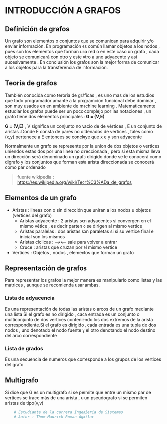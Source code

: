 # **INTRODUCCIÓN A GRAFOS**
## **Definición de grafos**
Un grafo son elementos o conjuntos que se comunican para adquirir y/o enviar información.
En programación es común llamar objetos a los nodos , pues son los elementos que forman una red o en este caso un grafo , cada objeto se comunicará
con otro y este otro a uno adyacente y asi sucesivamente .
En conclusión los grafos son la mejor forma de comunicar a los objetos para la transferencia de información.

## **Teoría de grafos** 
También conocida como teroría de gráficas , es uno mas de los estudios que todo
programador amante a la programcion funcional debe dominar , son muy usados en en 
ambiente de machine learning .
Matematicamente estudiar los grafos puede ser un poco complejo por las notaciones , un grafo tiene dos elementos principales : **G = (V,E)**

**G = (V,E)** , V significa un conjunto no vacio de de vértices , E un conjunto de aristas .Donde E consta de pares no ordenados de vertices , tales como (x,y) pertenece a E entonces se concluye que x e y son adyacente 

Normalmente un grafo se represente por la union de dos objetos o vertices uniendos estas dos por una linea no direccionada , pero si esta misma lleva un dirección será denominado un grafo dirigido donde se le conocerá como digrafo y los conjuntos que forman esta arista direccionada se conocerá como par ordenado

> fuente wikipedia : https://es.wikipedia.org/wiki/Teor%C3%ADa_de_grafos

## **Elementos de un grafo**
- Aristas : lineas con o sin dirección que uniran a los nodos u objetos (vertices del grafo)
    - Aristas adyacente : 2 aristas son adyacentes si convergen en el mismo vétice , es decir parten o se dirigen al mismo vertice
    -  Aristas paralelas : dos aristas son paraletas si si su vertice final e inicial son los mismos
    -  Aristas cíclicas : --><-- sale para volver a entrar 
    -  Cruce : aristas que cruzan por el mismo vertice
- Vertices : Objetos , nodos , elementos que forman un grafo 

## **Representación de grafos**
Para representar los grafos la mejor manera es manipularlo como listas y las matrices , aunque se recomienda usar ambas.
### **Lista de adyacencia**
Es una representación de todas las aristas o arcos de un grafo mediante una lista
Si el grafo es no dirigido , cada entrada es un conjunto o multiconjunto de
dos vertices conteniendo los dos extremos de la arista correspondiente.Si el grafo es dirigido , cada entrada es una tupla
de dos nodos , uno denotado el nodo fuente y el otro denotando el nodo destino del arco correspondiente
### **Lista de grados**
Es una secuencia de numeros que corresponde a los grupos de los vertices del grafo


## **Multigrafo**
Si dice que G es un multigrafo si se permite que entre un mismo par de vertices se trace más de una arista , u un pseudografo si se permiten aristas de tipo(v,v)





````python
    # Estudiante de la carrera Ingenieria de Sistemas
    # Autor : Thom Maurick Roman Aguilar
````
